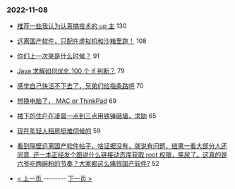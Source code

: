 ### 2022-11-08 
- [推荐一些我认为认真搞技术的 up 主](https://www.v2ex.com/t/893469) 130
- [远离国产软件，只配在虚拟机和沙箱里跑！](https://www.v2ex.com/t/893462) 108
- [你们上一次笑是什么时候？](https://www.v2ex.com/t/893544) 91
- [Java 求解如何优化 100 个 if 判断？](https://www.v2ex.com/t/893424) 79
- [感觉自己快活不下去了，兄弟们给指条路吧](https://www.v2ex.com/t/893514) 70
- [想换电脑了， MAC or ThinkPad](https://www.v2ex.com/t/893577) 69
- [楼下的住户在凌晨一点到三点用铁锤砸墙，求助](https://www.v2ex.com/t/893468) 65
- [现在年轻人租房挺难伺候的](https://www.v2ex.com/t/893543) 59
- [看到隔壁远离国产软件帖子，啥证据没有，就说有问题，结果一看大部分人还同意, 还一本正经发个图说什么链接动态库获取 root 权限，笑尿了。这真的是六爷吃两碗粉的节奏？大家都这么痛恨国产软件?](https://www.v2ex.com/t/893643) 52 

- [ < 上一页 ](https://github.com/able8/v2ex-hot-record/blob/master/2022-11-07.md) -------- [ 下一页 > ](https://github.com/able8/v2ex-hot-record/blob/master/2022-11-09.md)